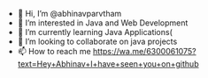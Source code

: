 - 👋 Hi, I’m @abhinavparvtham
- 👀 I’m interested in Java and Web Development
- 🌱 I’m currently learning Java Applications(
- 💞️ I’m looking to collaborate on java projects
- 📫 How to reach me https://wa.me/6300061075?text=Hey+Abhinav+I+have+seen+you+on+github

<!---
abhinavparvatham/abhinavparvatham is a ✨ special ✨ repository because its `README.md` (this file) appears on your GitHub profile.
You can click the Preview link to take a look at your changes.
--->
